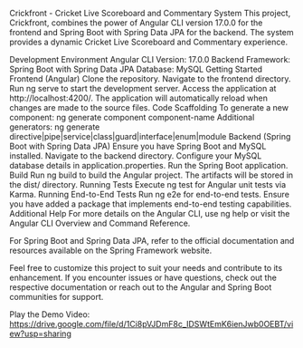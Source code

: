 Crickfront - Cricket Live Scoreboard and Commentary System
This project, Crickfront, combines the power of Angular CLI version 17.0.0 for the frontend and Spring Boot with Spring Data JPA for the backend. The system provides a dynamic Cricket Live Scoreboard and Commentary experience.

Development Environment
Angular CLI Version: 17.0.0
Backend Framework: Spring Boot with Spring Data JPA
Database: MySQL
Getting Started
Frontend (Angular)
Clone the repository.
Navigate to the frontend directory.
Run ng serve to start the development server.
Access the application at http://localhost:4200/.
The application will automatically reload when changes are made to the source files.
Code Scaffolding
To generate a new component: ng generate component component-name
Additional generators: ng generate directive|pipe|service|class|guard|interface|enum|module
Backend (Spring Boot with Spring Data JPA)
Ensure you have Spring Boot and MySQL installed.
Navigate to the backend directory.
Configure your MySQL database details in application.properties.
Run the Spring Boot application.
Build
Run ng build to build the Angular project. The artifacts will be stored in the dist/ directory.
Running Tests
Execute ng test for Angular unit tests via Karma.
Running End-to-End Tests
Run ng e2e for end-to-end tests. Ensure you have added a package that implements end-to-end testing capabilities.
Additional Help
For more details on the Angular CLI, use ng help or visit the Angular CLI Overview and Command Reference.

For Spring Boot and Spring Data JPA, refer to the official documentation and resources available on the Spring Framework website.

Feel free to customize this project to suit your needs and contribute to its enhancement. If you encounter issues or have questions, check out the respective documentation or reach out to the Angular and Spring Boot communities for support.




Play the Demo Video: https://drive.google.com/file/d/1Ci8pVJDmF8c_IDSWtEmK6ienJwb0OEBT/view?usp=sharing
